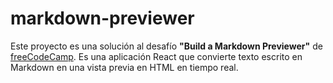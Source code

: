 # markdown-previewer
Este proyecto es una solución al desafío **"Build a Markdown Previewer"** de [freeCodeCamp](https://www.freecodecamp.org/learn/). Es una aplicación React que convierte texto escrito en Markdown en una vista previa en HTML en tiempo real.
